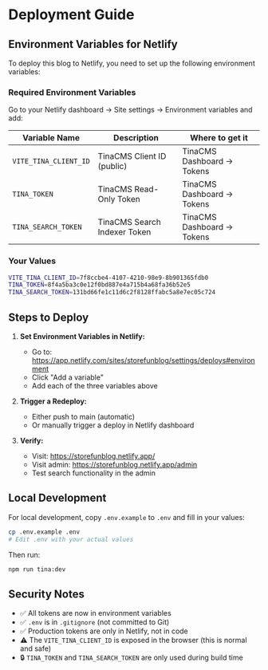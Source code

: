 # Deployment Guide

## Environment Variables for Netlify

To deploy this blog to Netlify, you need to set up the following environment variables:

### Required Environment Variables

Go to your Netlify dashboard → Site settings → Environment variables and add:

| Variable Name | Description | Where to get it |
|--------------|-------------|-----------------|
| `VITE_TINA_CLIENT_ID` | TinaCMS Client ID (public) | TinaCMS Dashboard → Tokens |
| `TINA_TOKEN` | TinaCMS Read-Only Token | TinaCMS Dashboard → Tokens |
| `TINA_SEARCH_TOKEN` | TinaCMS Search Indexer Token | TinaCMS Dashboard → Tokens |

### Your Values

```bash
VITE_TINA_CLIENT_ID=7f8ccbe4-4107-4210-98e9-8b901365fdb0
TINA_TOKEN=8f4a5ba3c0e12f0bd887e4a715b4a68fa36b52e5
TINA_SEARCH_TOKEN=131bd66fe1c11d6c2f8128ffabc5a8e7ec05c724
```

## Steps to Deploy

1. **Set Environment Variables in Netlify:**
   - Go to: https://app.netlify.com/sites/storefunblog/settings/deploys#environment
   - Click "Add a variable"
   - Add each of the three variables above

2. **Trigger a Redeploy:**
   - Either push to main (automatic)
   - Or manually trigger a deploy in Netlify dashboard

3. **Verify:**
   - Visit: https://storefunblog.netlify.app/
   - Visit admin: https://storefunblog.netlify.app/admin
   - Test search functionality in the admin

## Local Development

For local development, copy `.env.example` to `.env` and fill in your values:

```bash
cp .env.example .env
# Edit .env with your actual values
```

Then run:
```bash
npm run tina:dev
```

## Security Notes

- ✅ All tokens are now in environment variables
- ✅ `.env` is in `.gitignore` (not committed to Git)
- ✅ Production tokens are only in Netlify, not in code
- ⚠️ The `VITE_TINA_CLIENT_ID` is exposed in the browser (this is normal and safe)
- 🔒 `TINA_TOKEN` and `TINA_SEARCH_TOKEN` are only used during build time

